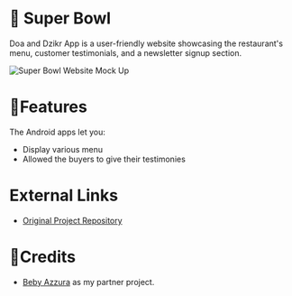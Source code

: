 # 🍜 Super Bowl
Doa and Dzikr App is a user-friendly website showcasing the restaurant's menu, customer testimonials, and a newsletter signup section. 

![Super Bowl Website Mock Up](https://github.com/ameliacahyanii/SuperBowl-Website/assets/110214422/ed43e85d-d52a-4646-85ff-c5954f0ad774)

# 📑Features
The Android apps let you: 
- Display various menu
- Allowed the buyers to give their testimonies

# External Links
- [Original Project Repository](https://github.com/ameliacahyanii/SuperBowl-Website)

# 📢Credits
- [Beby Azzura](https://github.com/bebyazzura) as my partner project.

